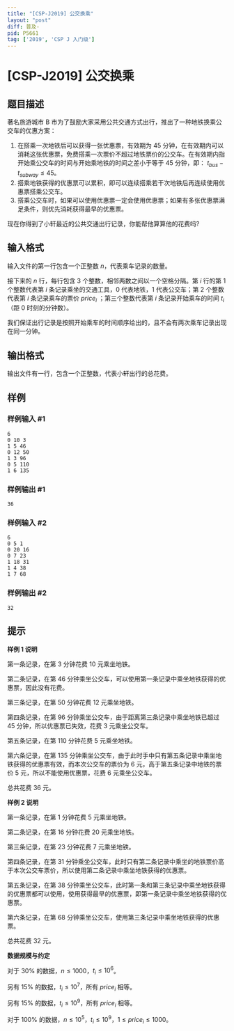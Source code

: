 ```yaml
---
title: "[CSP-J2019] 公交换乘"
layout: "post"
diff: 普及-
pid: P5661
tag: ['2019', 'CSP J 入门级']
---
```

# [CSP-J2019] 公交换乘
## 题目描述

著名旅游城市 B 市为了鼓励大家采用公共交通方式出行，推出了一种地铁换乘公交车的优惠方案：
1. 在搭乘一次地铁后可以获得一张优惠票，有效期为 45 分钟，在有效期内可以消耗这张优惠票，免费搭乘一次票价不超过地铁票价的公交车。在有效期内指开始乘公交车的时间与开始乘地铁的时间之差小于等于 45 分钟，即：
$t_{bus} - t_{subway} \leq 45$。
2. 搭乘地铁获得的优惠票可以累积，即可以连续搭乘若干次地铁后再连续使用优惠票搭乘公交车。
3. 搭乘公交车时，如果可以使用优惠票一定会使用优惠票；如果有多张优惠票满足条件，则优先消耗获得最早的优惠票。

现在你得到了小轩最近的公共交通出行记录，你能帮他算算他的花费吗?
## 输入格式

输入文件的第一行包含一个正整数 $n$，代表乘车记录的数量。

接下来的 $n$ 行，每行包含 3 个整数，相邻两数之间以一个空格分隔。第 $i$ 行的第 1 个整数代表第 $i$ 条记录乘坐的交通工具，0 代表地铁，1 代表公交车；第 2 个整数代表第 $i$ 条记录乘车的票价 $price_i$ ；第三个整数代表第 $i$ 条记录开始乘车的时间 $t_i$（距 0 时刻的分钟数）。

我们保证出行记录是按照开始乘车的时间顺序给出的，且不会有两次乘车记录出现在同一分钟。
## 输出格式

输出文件有一行，包含一个正整数，代表小轩出行的总花费。
## 样例

### 样例输入 #1
```
6
0 10 3
1 5 46
0 12 50
1 3 96
0 5 110
1 6 135
```
### 样例输出 #1
```
36
```
### 样例输入 #2
```
6
0 5 1
0 20 16
0 7 23
1 18 31
1 4 38
1 7 68 
```
### 样例输出 #2
```
32
```
## 提示

**样例 1 说明**

第一条记录，在第 3 分钟花费 10 元乘坐地铁。

第二条记录，在第 46 分钟乘坐公交车，可以使用第一条记录中乘坐地铁获得的优惠票，因此没有花费。

第三条记录，在第 50 分钟花费 12 元乘坐地铁。

第四条记录，在第 96 分钟乘坐公交车，由于距离第三条记录中乘坐地铁已超过 45 分钟，所以优惠票已失效，花费 3 元乘坐公交车。

第五条记录，在第 110 分钟花费 5 元乘坐地铁。

第六条记录，在第 135 分钟乘坐公交车，由于此时手中只有第五条记录中乘坐地铁获得的优惠票有效，而本次公交车的票价为 6 元，高于第五条记录中地铁的票价 5 元，所以不能使用优惠票，花费 6 元乘坐公交车。

总共花费 36 元。 

**样例 2 说明**

第一条记录，在第 1 分钟花费 5 元乘坐地铁。

第二条记录，在第 16 分钟花费 20 元乘坐地铁。

第三条记录，在第 23 分钟花费 7 元乘坐地铁。

第四条记录，在第 31 分钟乘坐公交车，此时只有第二条记录中乘坐的地铁票价高于本次公交车票价，所以使用第二条记录中乘坐地铁获得的优惠票。

第五条记录，在第 38 分钟乘坐公交车，此时第一条和第三条记录中乘坐地铁获得的优惠票都可以使用，使用获得最早的优惠票，即第一条记录中乘坐地铁获得的优惠票。

第六条记录，在第 68 分钟乘坐公交车，使用第三条记录中乘坐地铁获得的优惠票。

总共花费 32 元。 


**数据规模与约定**

对于 $30\%$ 的数据，$n \leq 1000$，$t_i \leq 10^6$。

另有 $15\%$ 的数据，$t_i \leq 10^7$，所有 $price_i$ 相等。

另有 $15\%$ 的数据，$t_i \leq 10^9$，所有 $price_i$ 相等。

对于 $100\%$ 的数据，$n \leq 10^5$，$t_i \leq 10^9$，$1 \leq price_i \leq 1000$。

